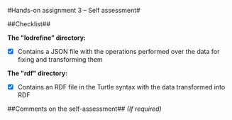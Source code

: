 #Hands-on assignment 3 – Self assessment#

##Checklist##

**The "lodrefine” directory:**

- [x] Contains a JSON file with the operations performed over the data for fixing and transforming them

**The "rdf" directory:**

- [x] Contains an RDF file in the Turtle syntax with the data transformed into RDF 


##Comments on the self-assessment##
_(If required)_
